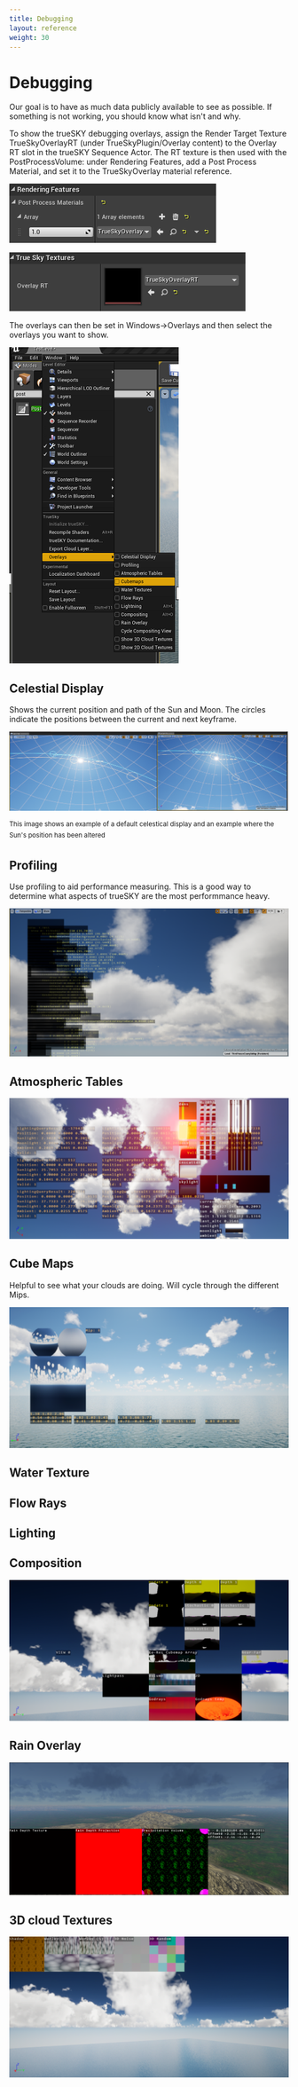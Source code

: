 ```yaml
---
title: Debugging
layout: reference
weight: 30
---
```






Debugging
=========
Our goal is to have as much data publicly available to see as possible. If something is not working, you should know what isn't and why.

<div class="ue4-specific">
To show the trueSKY debugging overlays, assign the Render Target Texture TrueSkyOverlayRT (under TrueSkyPlugin/Overlay content) to the Overlay RT slot in the trueSKY Sequence Actor. The RT texture is then used with the PostProcessVolume: under Rendering Features, add a Post Process Material, and set it to the TrueSkyOverlay material reference.

![](/images/unreal/postprocessmaterial.png)


![](/images/unreal/overlayrt.png)


The overlays can then be set in Windows->Overlays and then select the overlays you want to show.

![](/images/unreal/DebugWindows.png)



</div>

Celestial Display
---------------------
Shows the current position and path of the Sun and Moon. The circles indicate the positions between the current and next keyframe.

![](/images/CelestialDisplay.png)

<sup>This image shows an example of a default celestical display and an example where the Sun's position has been altered </sup>

Profiling
-------------------
Use profiling to aid performance measuring. This is a good way to determine what aspects of trueSKY are the most performmance heavy.

![](/images/Profiling.png)


Atmospheric Tables 
------------------------

![](/images/AtmosphericTables.png)


Cube Maps
--------------------------
Helpful to see what your clouds are doing. Will cycle through the different Mips.

![](/images/CubeMaps.png)


Water Texture
----------------------



Flow Rays
-------------

Lighting        
--------------------


Composition
-----------------------

![](/images/composition.png)


Rain Overlay
------------------------
![](/images/Precipitation/RainOverlay.png)


3D cloud Textures
------------------------------
![](/images/cloudtextures.png)

